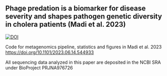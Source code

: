 ## Phage predation is a biomarker for disease severity and shapes pathogen genetic diversity in cholera patients (Madi et al. 2023)
[![DOI](https://zenodo.org/badge/651234922.svg)](https://zenodo.org/doi/10.5281/zenodo.10573866)

Code for metagenomics pipeline, statistics and figures in Madi et al. 2023
 https://doi.org/10.1101/2023.06.14.544933

All sequencing data analyzed in this paper are deposited in the NCBI SRA under BioProject PRJNA976726 


